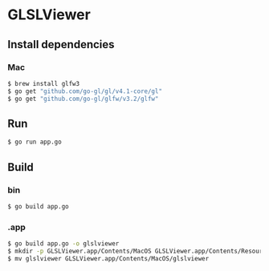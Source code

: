 # GLSLViewer

## Install dependencies
### Mac
```bash
$ brew install glfw3
$ go get "github.com/go-gl/gl/v4.1-core/gl"
$ go get "github.com/go-gl/glfw/v3.2/glfw"
```

## Run
```bash
$ go run app.go
```

## Build
### bin
```bash
$ go build app.go
```

### .app
```bash
$ go build app.go -o glslviewer
$ mkdir -p GLSLViewer.app/Contents/MacOS GLSLViewer.app/Contents/Resources
$ mv glslviewer GLSLViewer.app/Contents/MacOS/glslviewer
```